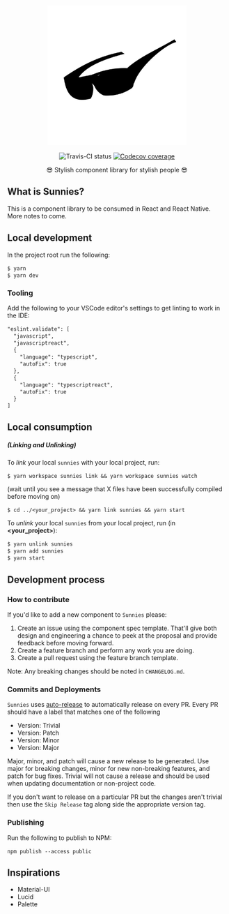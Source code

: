 <p align="center">
  <a href="http://sunnies.com">
    <img src="https://github.com/hardquar/sunnies/blob/master/packages/sunnies/assets/img/icon-large.png?raw=true" width="320" alt="Sunnies logo"/>
  </a>
</p>

<p align="center">
<img src="https://travis-ci.com/sunnies/example.svg?branch=master" alt="Travis-CI status" height="18">
<a href="https://codecov.io/gh/sunnies/example?branch=master">
  <img src="https://codecov.io/gh/sunnies/example/coverage.svg?branch=master" alt="Codecov coverage" height="18">
</a>
</p>

<p align="center">
😎 Stylish component library for stylish people 😎
</p>

## What is Sunnies?

This is a component library to be consumed in React and React Native. More notes to come.

## Local development

In the project root run the following:

```
$ yarn
$ yarn dev
```

### Tooling

Add the following to your VSCode editor's settings to get linting to work in the IDE:

```
"eslint.validate": [
  "javascript",
  "javascriptreact",
  {
    "language": "typescript",
    "autoFix": true
  },
  {
    "language": "typescriptreact",
    "autoFix": true
  }
]
```

## Local consumption

##### (Linking and Unlinking)

To _link_ your local `sunnies` with your local project, run:

```
$ yarn workspace sunnies link && yarn workspace sunnies watch
```
(wait until you see a message that X files have been successfully compiled before moving on)

```
$ cd ../<your_project> && yarn link sunnies && yarn start
```
To _unlink_ your local `sunnies` from your local project, run (in **<your_project>**):

```
$ yarn unlink sunnies
$ yarn add sunnies
$ yarn start
```

## Development process

### How to contribute

If you'd like to add a new component to `Sunnies` please:

1. Create an issue using the component spec template. That'll give both design and engineering a chance to peek at the proposal and provide feedback before moving forward.
2. Create a feature branch and perform any work you are doing.
3. Create a pull request using the feature branch template.

Note: Any breaking changes should be noted in `CHANGELOG.md`.

### Commits and Deployments

`Sunnies` uses [auto-release](https://github.com/intuit/auto-release#readme) to automatically release on every PR. Every PR should have a label that matches one of the following

- Version: Trivial
- Version: Patch
- Version: Minor
- Version: Major

Major, minor, and patch will cause a new release to be generated. Use major for breaking changes, minor for new non-breaking features,
and patch for bug fixes. Trivial will not cause a release and should be used when updating documentation or non-project code.

If you don't want to release on a particular PR but the changes aren't trivial then use the `Skip Release` tag along side the appropriate version tag.

### Publishing

Run the following to publish to NPM:

```
npm publish --access public
```

## Inspirations

* Material-UI
* Lucid
* Palette
